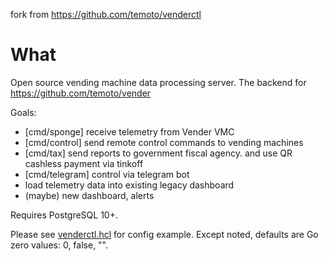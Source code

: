 fork from https://github.com/temoto/venderctl
# What

Open source vending machine data processing server. The backend for https://github.com/temoto/vender

Goals:
- [cmd/sponge] receive telemetry from Vender VMC
- [cmd/control] send remote control commands to vending machines
- [cmd/tax] send reports to government fiscal agency. and use QR cashless payment via tinkoff
- [cmd/telegram] control via telegram bot
- load telemetry data into existing legacy dashboard
- (maybe) new dashboard, alerts

Requires PostgreSQL 10+.

Please see [venderctl.hcl](venderctl.hcl) for config example. Except noted, defaults are Go zero values: 0, false, "".
